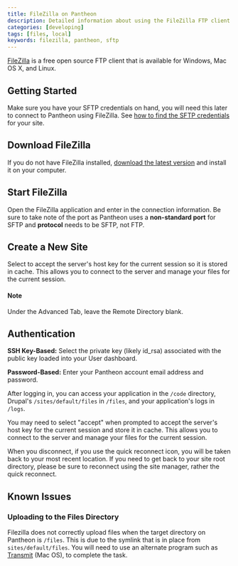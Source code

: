 ```yaml
---
title: FileZilla on Pantheon
description: Detailed information about using the FileZilla FTP client for your Pantheon site.
categories: [developing]
tags: [files, local]
keywords: filezilla, pantheon, sftp
---
```

[FileZilla](https://FileZilla-project.org/) is a free open source FTP client that is available for Windows, Mac OS X, and Linux.

## Getting Started

Make sure you have your SFTP credentials on hand, you will need this later to connect to Pantheon using FileZilla. See [how to find the SFTP credentials](/docs/sftp#sftp-connection-information) for your site.

## Download FileZilla

If you do not have FileZilla installed, [download the latest version](https://FileZilla-project.org/) and install it on your computer.

## Start FileZilla

Open the FileZilla application and enter in the connection information. Be sure to take note of the port as Pantheon uses a **non-standard port** for SFTP and **protocol** needs to be SFTP, not FTP.<br />

## Create a New Site

Select to accept the server's host key for the current session so it is stored in cache. This allows you to connect to the server and manage your files for the current session.

<div class="alert alert-info" role="alert">
<h4>Note</h4>
Under the Advanced Tab, leave the Remote Directory blank.  </div>

## Authentication

**SSH Key-Based:** Select the private key (likely id_rsa) associated with the public key loaded into your User dashboard.

**Password-Based:** Enter your Pantheon account email address and password.

After logging in, you can access your application in the `/code` directory, Drupal's `/sites/default/files` in `/files`, and your application's logs in `/logs`.

You may need to select "accept" when prompted to accept the server's host key for the current session and store it in cache. This allows you to connect to the server and manage your files for the current session.

When you disconnect, if you use the quick reconnect icon, you will be taken back to your most recent location.
If you need to get back to your site root directory, please be sure to reconnect using the site manager, rather the quick reconnect.

## Known Issues

### Uploading to the Files Directory
Filezilla does not correctly upload files when the target directory on Pantheon is `/files`. This is due to the symlink that is in place from `sites/default/files`. You will need to use an alternate program such as [Transmit](https://panic.com/transmit/) (Mac OS), to complete the task.  
